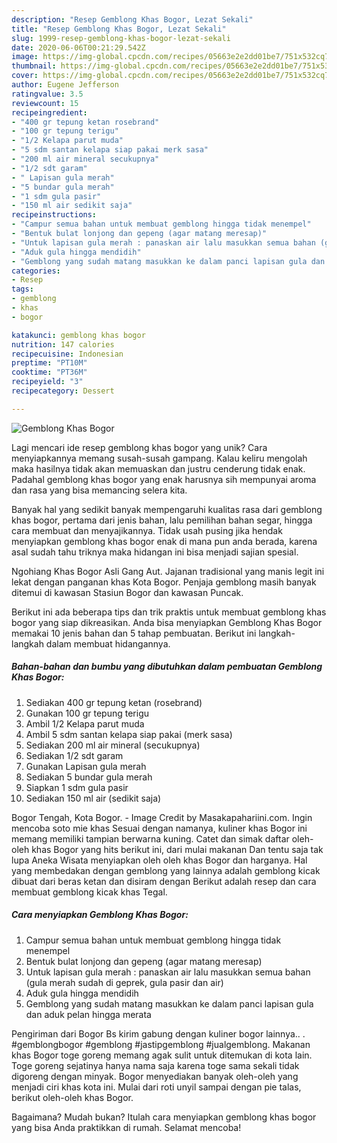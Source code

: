 ```yaml
---
description: "Resep Gemblong Khas Bogor, Lezat Sekali"
title: "Resep Gemblong Khas Bogor, Lezat Sekali"
slug: 1999-resep-gemblong-khas-bogor-lezat-sekali
date: 2020-06-06T00:21:29.542Z
image: https://img-global.cpcdn.com/recipes/05663e2e2dd01be7/751x532cq70/gemblong-khas-bogor-foto-resep-utama.jpg
thumbnail: https://img-global.cpcdn.com/recipes/05663e2e2dd01be7/751x532cq70/gemblong-khas-bogor-foto-resep-utama.jpg
cover: https://img-global.cpcdn.com/recipes/05663e2e2dd01be7/751x532cq70/gemblong-khas-bogor-foto-resep-utama.jpg
author: Eugene Jefferson
ratingvalue: 3.5
reviewcount: 15
recipeingredient:
- "400 gr tepung ketan rosebrand"
- "100 gr tepung terigu"
- "1/2 Kelapa parut muda"
- "5 sdm santan kelapa siap pakai merk sasa"
- "200 ml air mineral secukupnya"
- "1/2 sdt garam"
- " Lapisan gula merah"
- "5 bundar gula merah"
- "1 sdm gula pasir"
- "150 ml air sedikit saja"
recipeinstructions:
- "Campur semua bahan untuk membuat gemblong hingga tidak menempel"
- "Bentuk bulat lonjong dan gepeng (agar matang meresap)"
- "Untuk lapisan gula merah : panaskan air lalu masukkan semua bahan (gula merah sudah di geprek, gula pasir dan air)"
- "Aduk gula hingga mendidih"
- "Gemblong yang sudah matang masukkan ke dalam panci lapisan gula dan aduk pelan hingga merata"
categories:
- Resep
tags:
- gemblong
- khas
- bogor

katakunci: gemblong khas bogor 
nutrition: 147 calories
recipecuisine: Indonesian
preptime: "PT10M"
cooktime: "PT36M"
recipeyield: "3"
recipecategory: Dessert

---
```



![Gemblong Khas Bogor](https://img-global.cpcdn.com/recipes/05663e2e2dd01be7/751x532cq70/gemblong-khas-bogor-foto-resep-utama.jpg)

Lagi mencari ide resep gemblong khas bogor yang unik? Cara menyiapkannya memang susah-susah gampang. Kalau keliru mengolah maka hasilnya tidak akan memuaskan dan justru cenderung tidak enak. Padahal gemblong khas bogor yang enak harusnya sih mempunyai aroma dan rasa yang bisa memancing selera kita.

Banyak hal yang sedikit banyak mempengaruhi kualitas rasa dari gemblong khas bogor, pertama dari jenis bahan, lalu pemilihan bahan segar, hingga cara membuat dan menyajikannya. Tidak usah pusing jika hendak menyiapkan gemblong khas bogor enak di mana pun anda berada, karena asal sudah tahu triknya maka hidangan ini bisa menjadi sajian spesial.

Ngohiang Khas Bogor Asli Gang Aut. Jajanan tradisional yang manis legit ini lekat dengan panganan khas Kota Bogor. Penjaja gemblong masih banyak ditemui di kawasan Stasiun Bogor dan kawasan Puncak.


Berikut ini ada beberapa tips dan trik praktis untuk membuat gemblong khas bogor yang siap dikreasikan. Anda bisa menyiapkan Gemblong Khas Bogor memakai 10 jenis bahan dan 5 tahap pembuatan. Berikut ini langkah-langkah dalam membuat hidangannya.

<!--inarticleads1-->

##### Bahan-bahan dan bumbu yang dibutuhkan dalam pembuatan Gemblong Khas Bogor:

1. Sediakan 400 gr tepung ketan (rosebrand)
1. Gunakan 100 gr tepung terigu
1. Ambil 1/2 Kelapa parut muda
1. Ambil 5 sdm santan kelapa siap pakai (merk sasa)
1. Sediakan 200 ml air mineral (secukupnya)
1. Sediakan 1/2 sdt garam
1. Gunakan  Lapisan gula merah
1. Sediakan 5 bundar gula merah
1. Siapkan 1 sdm gula pasir
1. Sediakan 150 ml air (sedikit saja)


Bogor Tengah, Kota Bogor. - Image Credit by Masakapahariini.com. Ingin mencoba soto mie khas Sesuai dengan namanya, kuliner khas Bogor ini memang memiliki tampian berwarna kuning. Catet dan simak daftar oleh-oleh khas Bogor yang hits berikut ini, dari mulai makanan Dan tentu saja tak lupa Aneka Wisata menyiapkan oleh oleh khas Bogor dan harganya. Hal yang membedakan dengan gemblong yang lainnya adalah gemblong kicak dibuat dari beras ketan dan disiram dengan Berikut adalah resep dan cara membuat gemblong kicak khas Tegal. 

<!--inarticleads2-->

##### Cara menyiapkan Gemblong Khas Bogor:

1. Campur semua bahan untuk membuat gemblong hingga tidak menempel
1. Bentuk bulat lonjong dan gepeng (agar matang meresap)
1. Untuk lapisan gula merah : panaskan air lalu masukkan semua bahan (gula merah sudah di geprek, gula pasir dan air)
1. Aduk gula hingga mendidih
1. Gemblong yang sudah matang masukkan ke dalam panci lapisan gula dan aduk pelan hingga merata


Pengiriman dari Bogor Bs kirim gabung dengan kuliner bogor lainnya.. . #gemblongbogor #gemblong #jastipgemblong #jualgemblong. Makanan khas Bogor toge goreng memang agak sulit untuk ditemukan di kota lain. Toge goreng sejatinya hanya nama saja karena toge sama sekali tidak digoreng dengan minyak. Bogor menyediakan banyak oleh-oleh yang menjadi ciri khas kota ini. Mulai dari roti unyil sampai dengan pie talas, berikut oleh-oleh khas Bogor. 

Bagaimana? Mudah bukan? Itulah cara menyiapkan gemblong khas bogor yang bisa Anda praktikkan di rumah. Selamat mencoba!
